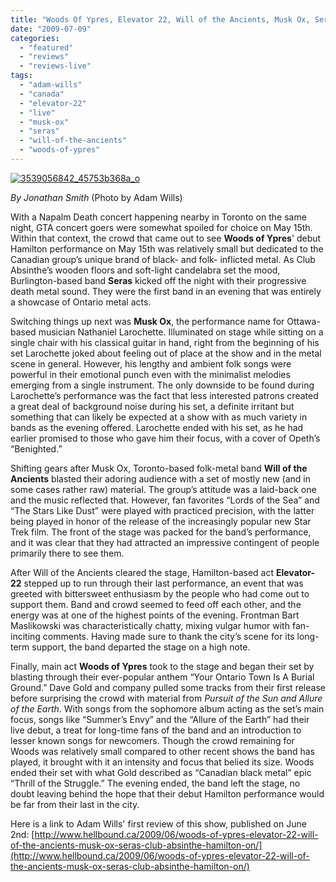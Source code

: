 ```yaml
---
title: "Woods Of Ypres, Elevator 22, Will of the Ancients, Musk Ox, Seras @ Club Absinthe, Hamilton, ON (2nd review)"
date: "2009-07-09"
categories: 
  - "featured"
  - "reviews"
  - "reviews-live"
tags: 
  - "adam-wills"
  - "canada"
  - "elevator-22"
  - "live"
  - "musk-ox"
  - "seras"
  - "will-of-the-ancients"
  - "woods-of-ypres"
---
```


[![3539056842_45753b368a_o](http://www.hellbound.ca/wp-content/uploads/2009/06/3539056842_45753b368a_o-262x300.jpg "3539056842_45753b368a_o")](http://www.hellbound.ca/wp-content/uploads/2009/06/3539056842_45753b368a_o.jpg)

_By Jonathan Smith_ (Photo by Adam Wills)

With a Napalm Death concert happening nearby in Toronto on the same night, GTA concert goers were somewhat spoiled for choice on May 15th. Within that context, the crowd that came out to see **Woods of Ypres**' debut Hamilton performance on May 15th was relatively small but dedicated to the Canadian group’s unique brand of black- and folk- inflicted metal. As Club Absinthe’s wooden floors and soft-light candelabra set the mood, Burlington-based band **Seras** kicked off the night with their progressive death metal sound. They were the first band in an evening that was entirely a showcase of Ontario metal acts.

Switching things up next was **Musk Ox**, the performance name for Ottawa-based musician Nathaniel Larochette. Illuminated on stage while sitting on a single chair with his classical guitar in hand, right from the beginning of his set Larochette joked about feeling out of place at the show and in the metal scene in general. However, his lengthy and ambient folk songs were powerful in their emotional punch even with the minimalist melodies emerging from a single instrument. The only downside to be found during Larochette’s performance was the fact that less interested patrons created a great deal of background noise during his set, a definite irritant but something that can likely be expected at a show with as much variety in bands as the evening offered. Larochette ended with his set, as he had earlier promised to those who gave him their focus, with a cover of Opeth’s “Benighted.”

Shifting gears after Musk Ox, Toronto-based folk-metal band **Will of the Ancients** blasted their adoring audience with a set of mostly new (and in some cases rather raw) material. The group’s attitude was a laid-back one and the music reflected that. However, fan favorites “Lords of the Sea” and “The Stars Like Dust” were played with practiced precision, with the latter being played in honor of the release of the increasingly popular new Star Trek film. The front of the stage was packed for the band’s performance, and it was clear that they had attracted an impressive contingent of people primarily there to see them.

After Will of the Ancients cleared the stage, Hamilton-based act **Elevator-22** stepped up to run through their last performance, an event that was greeted with bittersweet enthusiasm by the people who had come out to support them. Band and crowd seemed to feed off each other, and the energy was at one of the highest points of the evening. Frontman Bart Maslikowski was characteristically chatty, mixing vulgar humor with fan-inciting comments. Having made sure to thank the city’s scene for its long-term support, the band departed the stage on a high note.

Finally, main act **Woods of Ypres** took to the stage and began their set by blasting through their ever-popular anthem “Your Ontario Town Is A Burial Ground.” Dave Gold and company pulled some tracks from their first release before surprising the crowd with material from _Pursuit of the Sun and Allure of the Earth_. With songs from the sophomore album acting as the set’s main focus, songs like “Summer’s Envy” and the “Allure of the Earth” had their live debut, a treat for long-time fans of the band and an introduction to lesser known songs for newcomers. Though the crowd remaining for Woods was relatively small compared to other recent shows the band has played, it brought with it an intensity and focus that belied its size. Woods ended their set with what Gold described as “Canadian black metal” epic “Thrill of the Struggle.” The evening ended, the band left the stage, no doubt leaving behind the hope that their debut Hamilton performance would be far from their last in the city.

Here is a link to Adam Wills' first review of this show, published on June 2nd: [http://www.hellbound.ca/2009/06/woods-of-ypres-elevator-22-will-of-the-ancients-musk-ox-seras-club-absinthe-hamilton-on/](http://www.hellbound.ca/2009/06/woods-of-ypres-elevator-22-will-of-the-ancients-musk-ox-seras-club-absinthe-hamilton-on/)
